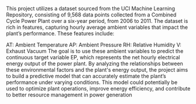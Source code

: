 This project utilizes a dataset sourced from the UCI Machine Learning Repository, consisting of 9,568 data points collected from a Combined Cycle Power Plant over a six-year period, from 2006 to 2011. The dataset is rich in features, capturing hourly average ambient variables that impact the plant’s performance. These features include:

AT: Ambient Temperature
AP: Ambient Pressure
RH: Relative Humidity
V: Exhaust Vacuum
The goal is to use these ambient variables to predict the continuous target variable EP, which represents the net hourly electrical energy output of the power plant. By analyzing the relationships between these environmental factors and the plant's energy output, the project aims to build a predictive model that can accurately estimate the plant’s performance under varying conditions. This model could potentially be used to optimize plant operations, improve energy efficiency, and contribute to better resource management in power generation
